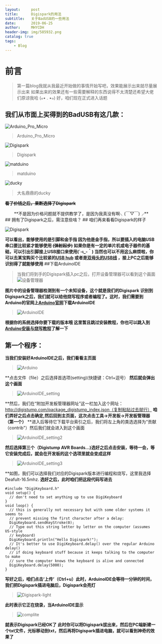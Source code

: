 ```yaml
---
layout:     post
title:      Digispark的用法
subtitle:   关于BadUSB的一些用法
date:       2019-06-25
author:     MHYCDH
header-img: img/585932.png
catalog: true
tags:
    - Blog
---
```


# 前言
>第一篇blog我就从我最近开始做的事情开始写吧，效果能展示出来就尽量展示出来
>如果出来的效果还有一些需要解释的东西说得不太清楚还希望大佬们原谅我哈 (๑• . •๑)
>好，咱们现在正式进入话题

## 我们从市面上买得到的BadUSB有这几款：
![Arduino_Pro_Micro](https://github.com/MHYCDH/MHYCDH.github.io/blob/master/img/digispard/Arduino_Pro_Micro.jpg?raw=true "Arduino_Pro_Micro $10")
>Arduino_Pro_Micro

![Digispark](https://github.com/MHYCDH/MHYCDH.github.io/blob/master/img/digispard/digispark.jpeg?raw=true "Digispark $1~2")
>Digispark

![matduino](https://github.com/MHYCDH/MHYCDH.github.io/blob/master/img/digispard/matduino.png?raw=true "matduino $17~31")
>matduino

![ducky](https://github.com/MHYCDH/MHYCDH.github.io/blob/master/img/digispard/ducky.png?raw=true "ducky $49.99")
>大名鼎鼎的ducky

**~~看了价钱之后，果断选择了Digispark~~**
<center>**不是因为价格问题就不提供教学了，是因为我真没有啊╮(￣▽￣)╭**</center>
## 拥有了Digispark之后，需注意些啥？
## 咱们再来看看Digispark的样子

![Digispark](https://github.com/MHYCDH/MHYCDH.github.io/blob/master/img/digispard/Digispark2.png?raw=true "Digispark")

**可以看出，能够使用的是引脚和金手指
因为他是金手指，所以要插入的电脑USB串口要比较紧才能够使用 ~~(弹射起步)~~
如果你是有一定的单片机或电子器件的基础，可以引出引脚接上USB接口来使用(´-ι_-｀)
当然也可以不用这么麻烦啦，你可以去某宝购买个比较紧的[USB hub](https://s.taobao.com/search?q=usb+hub&type=p&tmhkh5=&spm=a21wu.241046-us.a2227oh.d100&from=sea_1_searchbutton&catId=100) 或者是[双母头的USB线](https://s.taobao.com/search?q=%E5%8F%8C%E6%AF%8D%E5%A4%B4USB%E7%BA%BF&imgfile=&js=1&stats_click=search_radio_all%3A1&initiative_id=staobaoz_20190625&ie=utf8) ，接上PC之后能够识别得了就能够使用**
##下载ArduinoIDE
>当我们将到手的Digispark插入pc之后，打开设备管理器可以看到这个画面
![设备管理器](https://github.com/MHYCDH/MHYCDH.github.io/blob/master/img/digispard/digispark-1.jpg?raw=true "设备管理器")

**图片中的设备管理器检测到有一个未知设备，这个就是我们的Digispark**
**识别到Digispark之后，我们就可以给他烧写程序或者编程了。这时，我们需要到Arduino的官网上[Arduino官网](https://www.arduino.cc/en/Main/Software)下载ArduinoIDE**
>![ArduinoIDE](https://github.com/MHYCDH/MHYCDH.github.io/blob/master/img/digispard/ArduinoIDE.png?raw=true "ArduinoIDE")

**根据你的系统选择你要下载的版本哦
这里暂且跳过安装教程，你也可以跳入到[Arduino安装与烧写教程](https://blog.csdn.net/qq_23937195/article/details/68944217)了解一下**

## 第一个程序：
**当我们安装好ArduinoIDE之后，我们看看主页面**
>![Arduino](https://github.com/MHYCDH/MHYCDH.github.io/blob/master/img/digispard/Arduinoide.png?raw=true)

**点击文件（file）之后选择首选项(setting)(快捷键：Ctrl+逗号）
**然后就会弹出这个画面**
>![ArduinoIDE_setting](https://github.com/MHYCDH/MHYCDH.github.io/blob/master/img/digispard/ArduinoIDE_setting.png?raw=true "ArduinoIDE_setting")

**然后，我们在“附加开发板管理器网址”这一栏加入这个网址：http://digistump.com/package_digistump_index.json（复制粘贴过去就行）
**咱们弄好之后点击确定,然后回到主页面，这次点击工具->开发板->开发板管理器（第一个）**
**进入后等待它下载平台索引之后，我们将左上角的类选选择为“贡献（contrib"）然后我们就会进入到这个画面
>![ArduinoIDE_setting2](https://github.com/MHYCDH/MHYCDH.github.io/blob/master/img/digispard/arduinoIDE_setting2.png?raw=true)

**然后选择第三个（Digistump AVR Boards...)选好之后点击安装，等待一会，等它安装完成后，就会在开发板的这个选项里就会变成这样**
>![ArduinoIDE_setting3](https://github.com/MHYCDH/MHYCDH.github.io/blob/master/img/digispard/arduinoIDE_setting3.jpg?raw=true)

**如图，我们可以选择我们对应的Digispark版本进行编程和烧写，这里我选择Deafult-16.5mhz.
**选好之后，此时咱们把这段代码写进去**
```
#include "DigiKeyboard.h"
void setup() {
  // don't need to set anything up to use DigiKeyboard
}
void loop() {
  // this is generally not necessary but with some older systems it seems to
  // prevent missing the first character after a delay:
  DigiKeyboard.sendKeyStroke(0);
  // Type out this string letter by letter on the computer (assumes US-style
  // keyboard)
  DigiKeyboard.println("Hello Digispark!");
  // It's better to use DigiKeyboard.delay() over the regular Arduino delay()
  // if doing keyboard stuff because it keeps talking to the computer to make
  // sure the computer knows the keyboard is alive and connected
  DigiKeyboard.delay(5000);
}
```
**写好之后，咱们点击‘上传’（Ctrl+u）此时，ArduinoIDE会等待一分钟的时间，我们把Digispark插进电脑后，Digispark会亮灯**
>![Digispark-light](https://github.com/MHYCDH/MHYCDH.github.io/blob/master/img/digispard/Digispark-light.jpg?raw=true)

**此时表示它正在烧录，当ArduinoIDE显示**
>![complite](https://github.com/MHYCDH/MHYCDH.github.io/blob/master/img/digispard/complite.png?raw=true)

**就表示Digispark已经OK了**
**此时你可以将Digispark拔出来，然后在PC端新建一个txt文件，光标移动到txt，然后再将Digispark插进电脑，就可以看到神奇的效果了**

